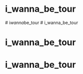 # i_wanna_be_tour
#   i _ w a n n a _ b e _ t o u r  
 # i_wanna_be_tour
# i_wanna_be_tour
# i_wanna_be_tour
